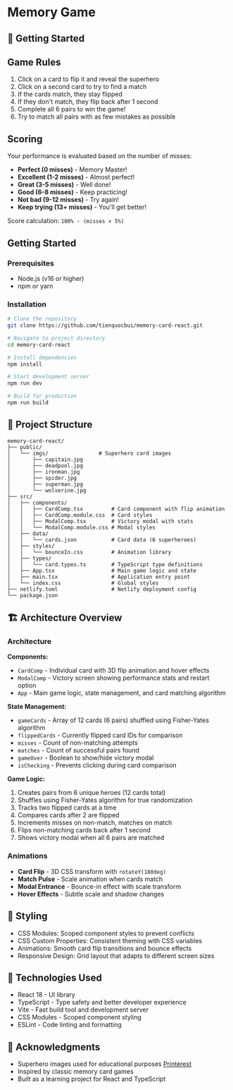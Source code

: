 # Memory Game

## 🚀 Getting Started

## Game Rules

1. Click on a card to flip it and reveal the superhero
2. Click on a second card to try to find a match
3. If the cards match, they stay flipped
4. If they don't match, they flip back after 1 second
5. Complete all 6 pairs to win the game!
6. Try to match all pairs with as few mistakes as possible

## Scoring

Your performance is evaluated based on the number of misses:
- **Perfect (0 misses)** - Memory Master!
- **Excellent (1-2 misses)** - Almost perfect!
- **Great (3-5 misses)** - Well done!
- **Good (6-8 misses)** - Keep practicing!
- **Not bad (9-12 misses)** - Try again!
- **Keep trying (13+ misses)** - You'll get better!

Score calculation: `100% - (misses × 5%)`

## Getting Started

### Prerequisites

- Node.js (v16 or higher)
- npm or yarn

### Installation

```bash
# Clone the repository
git clone https://github.com/tienquocbui/memory-card-react.git

# Navigate to project directory
cd memory-card-react

# Install dependencies
npm install

# Start development server
npm run dev

# Build for production
npm run build
```

## 📁 Project Structure

```
memory-card-react/
├── public/
│   └── imgs/                # Superhero card images
│       ├── capitain.jpg
│       ├── deadpool.jpg
│       ├── ironman.jpg
│       ├── spider.jpg
│       ├── superman.jpg
│       └── wolverine.jpg
├── src/
│   ├── components/
│   │   ├── CardComp.tsx         # Card component with flip animation
│   │   ├── CardComp.module.css  # Card styles
│   │   ├── ModalComp.tsx        # Victory modal with stats
│   │   └── ModalComp.module.css # Modal styles
│   ├── data/
│   │   └── cards.json           # Card data (6 superheroes)
│   ├── styles/
│   │   └── bounceIn.css         # Animation library
│   ├── types/
│   │   └── card.types.ts        # TypeScript type definitions
│   ├── App.tsx                  # Main game logic and state
│   ├── main.tsx                 # Application entry point
│   └── index.css                # Global styles
├── netlify.toml                 # Netlify deployment config
└── package.json
```

## 🏗️ Architecture Overview

### Architecture

**Components:**
- `CardComp` - Individual card with 3D flip animation and hover effects
- `ModalComp` - Victory screen showing performance stats and restart option
- `App` - Main game logic, state management, and card matching algorithm

**State Management:**
- `gameCards` - Array of 12 cards (6 pairs) shuffled using Fisher-Yates algorithm
- `flippedCards` - Currently flipped card IDs for comparison
- `misses` - Count of non-matching attempts
- `matches` - Count of successful pairs found
- `gameOver` - Boolean to show/hide victory modal
- `isChecking` - Prevents clicking during card comparison

**Game Logic:**
1. Creates pairs from 6 unique heroes (12 cards total)
2. Shuffles using Fisher-Yates algorithm for true randomization
3. Tracks two flipped cards at a time
4. Compares cards after 2 are flipped
5. Increments misses on non-match, matches on match
6. Flips non-matching cards back after 1 second
7. Shows victory modal when all 6 pairs are matched

### Animations

- **Card Flip** - 3D CSS transform with `rotateY(180deg)`
- **Match Pulse** - Scale animation when cards match
- **Modal Entrance** - Bounce-in effect with scale transform
- **Hover Effects** - Subtle scale and shadow changes

## 🎨 Styling

- CSS Modules: Scoped component styles to prevent conflicts
- CSS Custom Properties: Consistent theming with CSS variables
- Animations: Smooth card flip transitions and bounce effects
- Responsive Design: Grid layout that adapts to different screen sizes

## 🔧 Technologies Used

- React 18 - UI library
- TypeScript - Type safety and better developer experience
- Vite - Fast build tool and development server
- CSS Modules - Scoped component styling
- ESLint - Code linting and formatting

## 🙏 Acknowledgments

- Superhero images used for educational purposes [Printerest](https://www.pinterest.com/pin/6473993211278271/)
- Inspired by classic memory card games
- Built as a learning project for React and TypeScript
